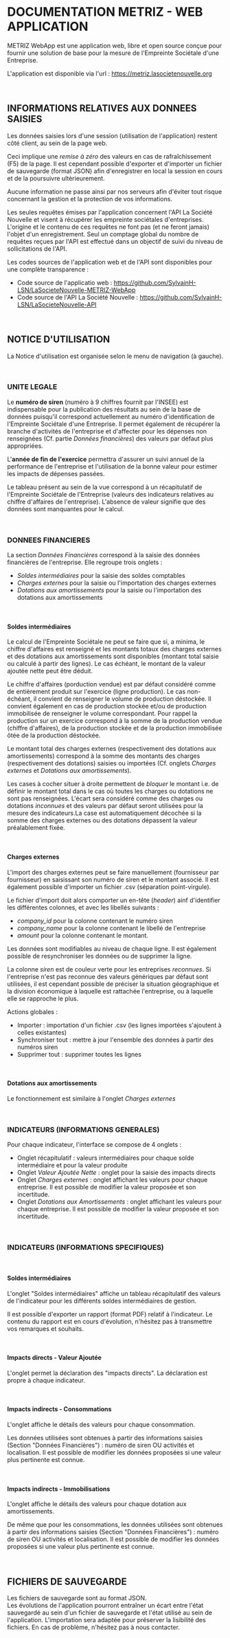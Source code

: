 # DOCUMENTATION METRIZ - WEB APPLICATION

METRIZ WebApp est une application web, libre et open source conçue pour fournir une solution de base pour la mesure de l'Empreinte Sociétale d'une Entreprise.

L'application est disponible via l'url : https://metriz.lasocietenouvelle.org

&nbsp;
## INFORMATIONS RELATIVES AUX DONNEES SAISIES

Les données saisies lors d'une session (utilisation de l'application) restent côté client, au sein de la page web.

Ceci implique une *remise à zéro* des valeurs en cas de rafraîchissement (F5) de la page.
Il est cependant possible d'exporter et d'importer un fichier de sauvegarde (format JSON) afin d'enregistrer en local la session en cours et de la poursuivre ultèrieurement.

Aucune information ne passe ainsi par nos serveurs afin d'éviter tout risque concernant la gestion et la protection de vos informations.

Les seules requêtes émises par l'application concernent l'API La Société Nouvelle et visent à récupérer les empreinte sociétales d'entreprises. 
L'origine et le contenu de ces requêtes ne font pas (et ne feront jamais) l'objet d'un enregistrement. 
Seul un comptage global du nombre de requêtes reçues par l'API est effectué dans un objectif de suivi du niveau de sollicitations de l'API.

Les codes sources de l'application web et de l'API sont disponibles pour une complète transparence :  
- Code source de l'applicatio web : https://github.com/SylvainH-LSN/LaSocieteNouvelle-METRIZ-WebApp
- Code source de l'API La Société Nouvelle : https://github.com/SylvainH-LSN/LaSocieteNouvelle-API
  
&nbsp;
## NOTICE D'UTILISATION

La Notice d'utilisation est organisée selon le menu de navigation (à gauche).

&nbsp;
### UNITE LEGALE

Le **numéro de siren** (numéro à 9 chiffres fournit par l'INSEE) est indispensable pour la publication des résultats au sein de la base de données puisqu'il correspond actuellement au numéro d'identification de l'Empreinte Sociétale d'une Entreprise.
Il permet également de récupérer la branche d'activités de l'entreprise et d'affecter pour les dépenses non renseignées (Cf. partie *Données financières*) des valeurs par défaut plus appropriées.

L'**année de fin de l'exercice** permettra d'assurer un suivi annuel de la performance de l'entreprise et l'utilisation de la bonne valeur pour estimer les impacts de dépenses passées.

Le tableau présent au sein de la vue correspond à un récapitulatif de l'Empreinte Sociétale de l'Entreprise (valeurs des indicateurs relatives au chiffre d'affaires de l'entreprise).
L'absence de valeur signifie que des données sont manquantes pour le calcul.

&nbsp;
### DONNEES FINANCIERES

La section *Données Financières* correspond à la saisie des données financières de l'entreprise. Elle regroupe trois onglets :
* *Soldes intermédiaires* pour la saisie des soldes comptables
* *Charges externes* pour la saisie ou l'importation des charges externes
* *Dotations aux amortissements* pour la saisie ou l'importation des dotations aux amortissements

&nbsp;
#### Soldes intermédiaires

Le calcul de l'Empreinte Sociétale ne peut se faire que si, a minima, le chiffre d'affaires est renseigné et les montants totaux des charges externes et des dotations aux amortissements sont disponibles (montant total saisie ou calculé à partir des lignes). Le cas échéant, le montant de la valeur ajoutée nette peut être déduit.

Le chiffre d'affaires (porduction vendue) est par défaut considéré comme de entièrement produit sur l'exercice (ligne production). Le cas non-échéant, il convient de renseigner le volume de production déstockée. Il convient également en cas de production stockée et/ou de production immobilisée de renseigner le volume correspondant.
Pour rappel la production sur un exercice correspond à la somme de la production vendue (chiffre d'affaires), de la production stockée et de la production immobilisée ôtée de la production déstockée.

Le montant total des charges externes (respectivement des dotations aux amortissements) correspond à la somme des montants des charges (respectivement des dotations) saisies ou importées (Cf. onglets *Charges externes* et *Dotations aux amortissements*).

Les cases à cocher situer à droite permettent de *bloquer* le montant i.e. de définir le montant total dans le cas où toutes les charges ou dotations ne sont pas renseignées. L'écart sera considéré comme des charges ou dotations *inconnues* et des valeurs par défaut seront utilisées pour la mesure des indicateurs.La case est automatiquement décochée si la somme des charges externes ou des dotations dépassent la valeur préalablement fixée.

&nbsp;
#### Charges externes

L'import des charges externes peut se faire manuellement (fournisseur par fournisseur) en saisissant son numéro de siren et le montant associé. Il est également possible d'importer un fichier .csv (séparation point-virgule). 

Le fichier d'import doit alors comporter un en-tête (*header*) ainf d'identifier les différentes colonnes, et avec les libellés suivants :
- *company_id* pour la colonne contenant le numéro siren
- *company_name* pour la colonne contenant le libellé de l'entreprise
- *amount* pour la colonne contenant le montant.

Les données sont modifiables au niveau de chaque ligne. Il est également possible de resynchroniser les données ou de supprimer la ligne.

La colonne *siren* est de couleur verte pour les entreprises *reconnues*.
Si l'entreprise n'est pas reconnue des valeurs génériques par défaut sont utilisées, il est cependant possible de préciser la situation géographique et la division économique à laquelle est rattachée l'entreprise, ou à laquelle elle se rapproche le plus.

Actions globales :
* Importer : importation d'un fichier .csv (les lignes importées s'ajoutent à celles existantes)
* Synchroniser tout : mettre à jour l'ensemble des données à partir des numéros siren
* Supprimer tout : supprimer toutes les lignes

&nbsp;
#### Dotations aux amortissements

Le fonctionnement est similaire à l'onglet *Charges externes*

&nbsp;
### INDICATEURS (INFORMATIONS GENERALES)

Pour chaque indicateur, l'interface se compose de 4 onglets :
* Onglet récapitulatif : valeurs intermédiaires pour chaque solde intermédiaire et pour la valeur produite
* Onglet *Valeur Ajoutée Nette* : onglet pour la saisie des impacts directs
* Onglet *Charges externes* : onglet affichant les valeurs pour chaque entreprise. Il est possible de modifier la valeur proposée et son incertitude.
* Onglet *Dotations aux Amortissements* : onglet affichant les valeurs pour chaque entreprise. Il est possible de modifier la valeur proposée et son incertitude.

&nbsp;
### INDICATEURS (INFORMATIONS SPECIFIQUES)

&nbsp;
#### Soldes intermédiaires

L'onglet "Soldes intermédiaires" affiche un tableau récapitulatif des valeurs de l'indicateur pour les différents soldes intermédiaires de gestion.

Il est possible d'exporter un rapport (format PDF) relatif à l'indicateur. Le contenu du rapport est en cours d'évolution, n'hésitez pas à transmettre vos remarques et souhaits.

&nbsp;
#### Impacts directs - Valeur Ajoutée

L'onglet permet la déclaration des "impacts directs". La déclaration est propre à chaque indicateur.

&nbsp;
#### Impacts indirects - Consommations

L'onglet affiche le détails des valeurs pour chaque consommation.

Les données utilisées sont obtenues à partir des informations saisies (Section "Données Financières") : numéro de siren OU activités et localisation.
Il est possible de modifier les données proposées si une valeur plus pertinente est connue.

&nbsp;
#### Impacts indirects - Immobilisations

L'onglet affiche le détails des valeurs pour chaque dotation aux amortissements.

De même que pour les consommations, les données utilisées sont obtenues à partir des informations saisies (Section "Données Financières") : numéro de siren OU activités et localisation.
Il est possible de modifier les données proposées si une valeur plus pertinente est connue.

&nbsp;
## FICHIERS DE SAUVEGARDE

Les fichiers de sauvegarde sont au format JSON.  
Les évolutions de l'application pourront entraîner un écart entre l'état sauvegardé au sein d'un fichier de sauvegarde et l'état utilisé au sein de l'application.
L'importation sera adaptée pour préserver la lisibilité des fichiers. En cas de problème, n'hésitez pas à nous contacter.
